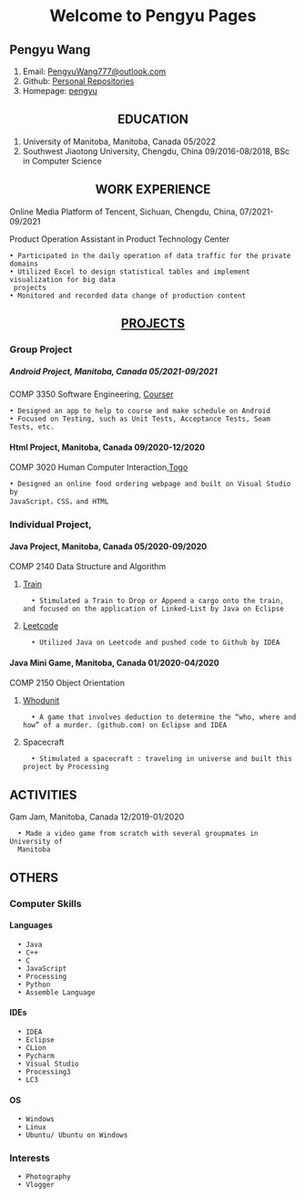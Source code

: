 <h1 align ="center">Welcome to Pengyu Pages</h1> 

## Pengyu Wang

1. Email: PengyuWang777@outlook.com
2. Github: [Personal Repositories](https://github.com/Skadoosh777)
3. Homepage: [pengyu](https://skadoosh777.github.io/pengyu.github.io/)

<h2 align ="center"> EDUCATION</h2>

1. University of Manitoba, Manitoba, Canada 05/2022
2. Southwest Jiaotong University, Chengdu, China 09/2016-08/2018, BSc in Computer Science

<h2 align ="center"> WORK EXPERIENCE</h2>

Online Media Platform of Tencent, Sichuan, Chengdu, China, 07/2021-09/2021

Product Operation Assistant in Product Technology Center

    • Participated in the daily operation of data traffic for the private domains
    • Utilized Excel to design statistical tables and implement visualization for big data
     projects
    • Monitored and recorded data change of production content

<h2 align="center"> <a href ="https://github.com/Skadoosh777?tab=repositories">PROJECTS</a> </h2>

### Group Project

##### Android Project, Manitoba, Canada 05/2021-09/2021

COMP 3350 Software Engineering, [Courser](https://github.com/Skadoosh777/COMP-3350-Courser-public)

    • Designed an app to help to course and make schedule on Android
    • Focused on Testing, such as Unit Tests, Acceptance Tests, Seam Tests, etc.

#### Html Project, Manitoba, Canada 09/2020-12/2020

COMP 3020 Human Computer Interaction,[Togo](https://github.com/Skadoosh777/Togo)

    • Designed an online food ordering webpage and built on Visual Studio by
    JavaScript，CSS，and HTML

### Individual Project,

#### Java Project, Manitoba, Canada 05/2020-09/2020

COMP 2140 Data Structure and Algorithm

1. [Train](https://github.com/Skadoosh777/Train)

         • Stimulated a Train to Drop or Append a cargo onto the train, and focused on the application of Linked-List by Java on Eclipse

2. [Leetcode](https://github.com/Skadoosh777/Leetcode)

         • Utilized Java on Leetcode and pushed code to Github by IDEA

#### Java Mini Game, Manitoba, Canada 01/2020-04/2020

COMP 2150 Object Orientation

1. [Whodunit](https://github.com/Skadoosh777/Whodunit)

         • A game that involves deduction to determine the “who, where and how” of a murder. (github.com) on Eclipse and IDEA 

2. Spacecraft

         • Stimulated a spacecraft : traveling in universe and built this project by Processing

## ACTIVITIES

Gam Jam, Manitoba, Canada 12/2019-01/2020

      • Made a video game from scratch with several groupmates in University of
      Manitoba

## OTHERS

### Computer Skills

#### Languages

      • Java
      • C++
      • C
      • JavaScript
      • Processing
      • Python
      • Assemble Language

#### IDEs

      • IDEA
      • Eclipse
      • CLion
      • Pycharm
      • Visual Studio
      • Processing3
      • LC3

#### OS

      • Windows
      • Linux
      • Ubuntu/ Ubuntu on Windows

### Interests

      • Photography
      • Vlogger

